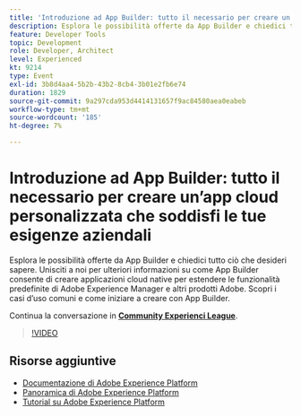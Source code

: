 ```yaml
---
title: 'Introduzione ad App Builder: tutto il necessario per creare un’app cloud personalizzata che soddisfi le tue esigenze aziendali'
description: Esplora le possibilità offerte da App Builder e chiedici tutto ciò che desideri sapere. Unisciti a noi per ulteriori informazioni su come App Builder consente di creare applicazioni cloud native per estendere le funzionalità predefinite di Adobe Experience Manager e altri prodotti Adobe. Scopri i casi d’uso comuni e come iniziare a creare con App Builder.
feature: Developer Tools
topic: Development
role: Developer, Architect
level: Experienced
kt: 9214
type: Event
exl-id: 3b8d4aa4-5b2b-43b2-8cb4-3b01e2fb6e74
duration: 1829
source-git-commit: 9a297cda953d4414131657f9ac84580aea0eabeb
workflow-type: tm+mt
source-wordcount: '185'
ht-degree: 7%

---
```


# Introduzione ad App Builder: tutto il necessario per creare un’app cloud personalizzata che soddisfi le tue esigenze aziendali

Esplora le possibilità offerte da App Builder e chiedici tutto ciò che desideri sapere. Unisciti a noi per ulteriori informazioni su come App Builder consente di creare applicazioni cloud native per estendere le funzionalità predefinite di Adobe Experience Manager e altri prodotti Adobe. Scopri i casi d’uso comuni e come iniziare a creare con App Builder.

Continua la conversazione in **[Community Experienci League](https://adobe.ly/3AYeJlv)**.

>[!VIDEO](https://video.tv.adobe.com/v/337767/?quality=12&learn=on&hidetitle=true)

## Risorse aggiuntive

- [Documentazione di Adobe Experience Platform](https://experienceleague.adobe.com/docs/experience-platform.html?lang=it)
- [Panoramica di Adobe Experience Platform](https://experienceleague.adobe.com/docs/experience-platform/landing/home.html?lang=it)
- [Tutorial su Adobe Experience Platform](https://experienceleague.adobe.com/docs/platform-learn/tutorials/overview.html?lang=it)
